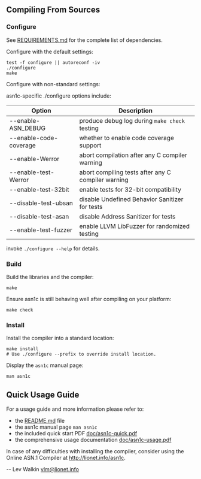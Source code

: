 
## Compiling From Sources

### Configure

See [REQUIREMENTS.md](REQUIREMENTS.md) for the complete list of dependencies.

Configure with the default settings:

    test -f configure || autoreconf -iv
    ./configure
    make

Configure with non-standard settings:

asn1c-specific ./configure options include:

  Option                 | Description
------------------------ | ---------------------------------------------------
  --enable-ASN_DEBUG     | produce debug log during `make check` testing
  --enable-code-coverage | whether to enable code coverage support
  --enable-Werror        | abort compilation after any C compiler warning
  --enable-test-Werror   | abort compiling tests after any C compiler warning
  --enable-test-32bit    | enable tests for 32-bit compatibility
  --disable-test-ubsan   | disable Undefined Behavior Sanitizer for tests
  --disable-test-asan    | disable Address Sanitizer for tests
  --enable-test-fuzzer   | enable LLVM LibFuzzer for randomized testing

invoke `./configure --help` for details.

### Build

Build the libraries and the compiler:

    make

Ensure asn1c is still behaving well after compiling on your platform:

    make check

### Install

Install the compiler into a standard location:

    make install
    # Use ./configure --prefix to override install location.

Display the `asn1c` manual page:

    man asn1c

## Quick Usage Guide

For a usage guide and more information please refer to:

 * the [README.md](README.md) file
 * the asn1c manual page `man asn1c`
 * the included quick start PDF [doc/asn1c-quick.pdf](doc/asn1c-quick.pdf)
 * the comprehensive usage documentation [doc/asn1c-usage.pdf](doc/asn1c-usage.pdf)

In case of any difficulties with installing the compiler, consider using
the Online ASN.1 Compiler at http://lionet.info/asn1c.

-- 
Lev Walkin
vlm@lionet.info
